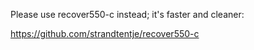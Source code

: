 
Please use recover550-c instead; it's faster and cleaner:

 https://github.com/strandtentje/recover550-c
